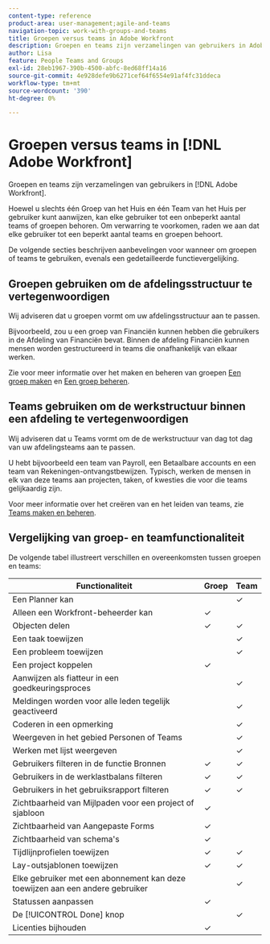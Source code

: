 ```yaml
---
content-type: reference
product-area: user-management;agile-and-teams
navigation-topic: work-with-groups-and-teams
title: Groepen versus teams in Adobe Workfront
description: Groepen en teams zijn verzamelingen van gebruikers in Adobe Workfront.
author: Lisa
feature: People Teams and Groups
exl-id: 28eb1967-390b-4500-abfc-8ed68ff14a16
source-git-commit: 4e928defe9b6271cef64f6554e91af4fc31ddeca
workflow-type: tm+mt
source-wordcount: '390'
ht-degree: 0%

---
```


# Groepen versus teams in [!DNL Adobe Workfront]

<!-- Audited: 12/2023 -->

Groepen en teams zijn verzamelingen van gebruikers in [!DNL Adobe Workfront].

Hoewel u slechts één Groep van het Huis en één Team van het Huis per gebruiker kunt aanwijzen, kan elke gebruiker tot een onbeperkt aantal teams of groepen behoren. Om verwarring te voorkomen, raden we aan dat elke gebruiker tot een beperkt aantal teams en groepen behoort.

De volgende secties beschrijven aanbevelingen voor wanneer om groepen of teams te gebruiken, evenals een gedetailleerde functievergelijking.

## Groepen gebruiken om de afdelingsstructuur te vertegenwoordigen

Wij adviseren dat u groepen vormt om uw afdelingsstructuur aan te passen.

Bijvoorbeeld, zou u een groep van Financiën kunnen hebben die gebruikers in de Afdeling van Financiën bevat. Binnen de afdeling Financiën kunnen mensen worden gestructureerd in teams die onafhankelijk van elkaar werken.

Zie voor meer informatie over het maken en beheren van groepen [Een groep maken](../../administration-and-setup/manage-groups/create-and-manage-groups/create-a-group.md) en [Een groep beheren](../../administration-and-setup/manage-groups/create-and-manage-groups/manage-a-group.md).

## Teams gebruiken om de werkstructuur binnen een afdeling te vertegenwoordigen

Wij adviseren dat u Teams vormt om de de werkstructuur van dag tot dag van uw afdelingsteams aan te passen.

U hebt bijvoorbeeld een team van Payroll, een Betaalbare accounts en een team van Rekeningen-ontvangstbewijzen. Typisch, werken de mensen in elk van deze teams aan projecten, taken, of kwesties die voor die teams gelijkaardig zijn.

Voor meer informatie over het creëren van en het leiden van teams, zie [Teams maken en beheren](../../people-teams-and-groups/create-and-manage-teams/create-and-mange-teams.md).

## Vergelijking van groep- en teamfunctionaliteit

De volgende tabel illustreert verschillen en overeenkomsten tussen groepen en teams:

| **Functionaliteit** | **Groep** | **Team** |
|---|---|---|
| Een Planner kan |  | ✓ |
| Alleen een Workfront-beheerder kan | ✓ |  |
| Objecten delen | ✓ | ✓ |
| Een taak toewijzen |  | ✓ |
| Een probleem toewijzen |  | ✓ |
| Een project koppelen | ✓ |  |
| Aanwijzen als fiatteur in een goedkeuringsproces |  | ✓ |
| Meldingen worden voor alle leden tegelijk geactiveerd |  | ✓ |
| Coderen in een opmerking |  | ✓ |
| Weergeven in het gebied Personen of Teams |  | ✓ |
| Werken met lijst weergeven |  | ✓ |
| Gebruikers filteren in de functie Bronnen | ✓ | ✓ |
| Gebruikers in de werklastbalans filteren | ✓ | ✓ |
| Gebruikers in het gebruiksrapport filteren | ✓ | ✓ |
| Zichtbaarheid van Mijlpaden voor een project of sjabloon | ✓ |  |
| Zichtbaarheid van Aangepaste Forms | ✓ |  |
| Zichtbaarheid van schema&#39;s | ✓ |  |
| Tijdlijnprofielen toewijzen | ✓ | ✓ |
| Lay-outsjablonen toewijzen | ✓ | ✓ |
| Elke gebruiker met een abonnement kan deze toewijzen aan een andere gebruiker |  | ✓ |
| Statussen aanpassen | ✓ |  |
| De [!UICONTROL Done] knop |  | ✓ |
| Licenties bijhouden | ✓ |  |
